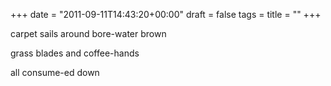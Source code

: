 +++
date = "2011-09-11T14:43:20+00:00"
draft = false
tags = 
title = ""
+++
<p>carpet sails around bore-water brown</p>&#13;
<p>grass blades and coffee-hands</p>&#13;
<p>all consume-ed down</p> 